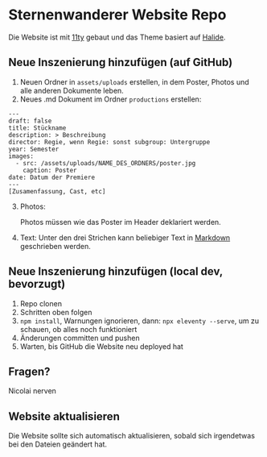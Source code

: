 # Sternenwanderer Website Repo
Die Website ist mit [11ty](https://11ty.dev) gebaut und das Theme basiert auf [Halide](https://github.com/danurbanowicz/halide).

## Neue Inszenierung hinzufügen (auf GitHub)
1. Neuen Ordner in `assets/uploads` erstellen, in dem Poster, Photos und alle anderen Dokumente leben.
2. Neues .md Dokument im Ordner `productions` erstellen:
```
---
draft: false
title: Stückname
description: > Beschreibung
director: Regie, wenn Regie: sonst subgroup: Untergruppe
year: Semester
images:
  - src: /assets/uploads/NAME_DES_ORDNERS/poster.jpg
    caption: Poster
date: Datum der Premiere
---
[Zusamenfassung, Cast, etc]
```

3.  Photos:

     Photos müssen wie das Poster im Header deklariert werden.

4. Text:
    Unter den drei Strichen kann beliebiger Text in [Markdown](https://www.markdownguide.org/) geschrieben werden.

## Neue Inszenierung hinzufügen (local dev, bevorzugt)
1. Repo clonen
2. Schritten oben folgen
3. `npm install`, Warnungen ignorieren, dann: `npx eleventy --serve`, um zu schauen, ob alles noch funktioniert
4. Änderungen committen und pushen
5. Warten, bis GitHub die Website neu deployed hat

## Fragen?
Nicolai nerven

## Website aktualisieren
Die Website sollte sich automatisch aktualisieren, sobald sich irgendetwas bei den Dateien geändert hat.
